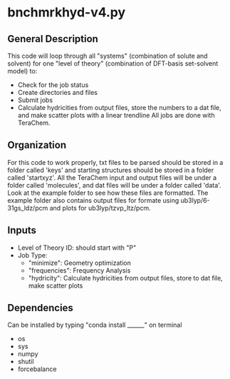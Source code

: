 # bnchmrkhyd-v4.py

## General Description
This code will loop through all "systems" (combination of solute and solvent) for one "level of theory" (combination of DFT-basis set-solvent model) to:
* Check for the job status
* Create directories and files
* Submit jobs
* Calculate hydricities from output files, store the numbers to a dat file, and make scatter plots with a linear trendline
All jobs are done with TeraChem.

## Organization
For this code to work properly, txt files to be parsed should be stored in a folder called 'keys' and starting structures should be stored in a folder called 'startxyz'. All the TeraChem input and output files will be under a folder called 'molecules', and dat files will be under a folder called 'data'. Look at the example folder to see how these files are formatted. The example folder also contains output files for formate using ub3lyp/6-31gs_ldz/pcm and plots for ub3lyp/tzvp_ltz/pcm.

## Inputs
* Level of Theory ID: should start with "P"
* Job Type:
  * "minimize": Geometry optimization
  * "frequencies": Frequency Analysis
  * "hydricity": Calculate hydricities from output files, store to dat file, make scatter plots

## Dependencies
Can be installed by typing "conda install ______" on terminal
* os
* sys
* numpy
* shutil
* forcebalance
